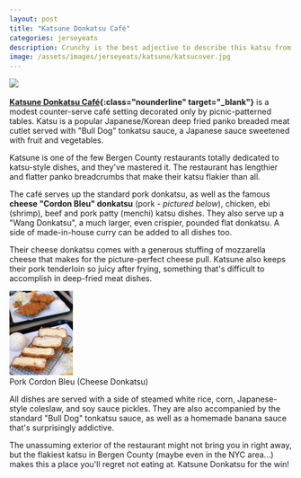 ```yaml
---
layout: post
title: "Katsune Donkatsu Café"
categories: jerseyeats
description: Crunchy is the best adjective to describe this katsu from Katsune Donkatsu Cafe. A homemade banana sauce pairs well with these dishes.
image: /assets/images/jerseyeats/katsune/katsucover.jpg
---
```

<div class="singleimagecontainer">
    <img src="{{ page.image }}" height="250px" class="image"> 
</div>

**[Katsune Donkatsu Café](https://katsuneusa.business.site/){:class="nounderline" target="_blank"}** is a modest counter-serve café setting decorated only by picnic-patterned tables. Katsu is a popular Japanese/Korean deep fried panko breaded meat cutlet served with "Bull Dog" tonkatsu sauce, a Japanese sauce sweetened with fruit and vegetables.

Katsune is one of the few Bergen County restaurants totally dedicated to katsu-style dishes, and they've mastered it. The restaurant has lengthier and flatter panko breadcrumbs that make their katsu flakier than all. 

The café serves up the standard pork donkatsu, as well as the famous **cheese "Cordon Bleu" donkatsu** (pork - *pictured below*), chicken, ebi (shrimp), beef and pork patty (menchi) katsu dishes. They also serve up a "Wang Donkatsu", a much larger, even crispier, pounded flat donkatsu. A side of made-in-house curry can be added to all dishes too.

Their cheese donkatsu comes with a generous stuffing of mozzarella cheese that makes for the picture-perfect cheese pull. Katsune also keeps their pork tenderloin so juicy after frying, something that's difficult to accomplish in deep-fried meat dishes.

<div class="singleimagecontainer">
    <img src="/assets/images/jerseyeats/katsune/katsune.jpg" height="150px" class="image">
    <div class="singleimageoverlay">Pork Cordon Bleu (Cheese Donkatsu)</div>  
</div>

All dishes are served with a side of steamed white rice, corn, Japanese-style coleslaw, and soy sauce pickles. They are also accompanied by the standard "Bull Dog" tonkatsu sauce, as well as a homemade banana sauce that's surprisingly addictive.

The unassuming exterior of the restaurant might not bring you in right away, but the flakiest katsu in Bergen County (maybe even in the NYC area...) makes this a place you'll regret not eating at. Katsune Donkatsu for the win!